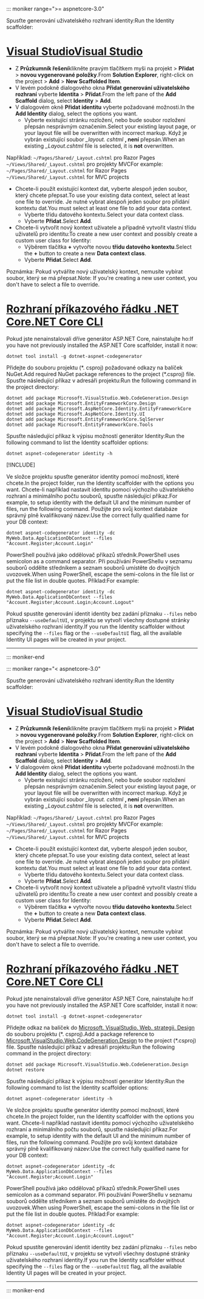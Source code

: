 ::: moniker range=">= aspnetcore-3.0"

<span data-ttu-id="051ac-101">Spusťte generování uživatelského rozhraní identity:</span><span class="sxs-lookup"><span data-stu-id="051ac-101">Run the Identity scaffolder:</span></span>

# <a name="visual-studio"></a>[<span data-ttu-id="051ac-102">Visual Studio</span><span class="sxs-lookup"><span data-stu-id="051ac-102">Visual Studio</span></span>](#tab/visual-studio)

* <span data-ttu-id="051ac-103">Z **Průzkumník řešení**klikněte pravým tlačítkem myši na projekt > **Přidat** > **novou vygenerované položky**.</span><span class="sxs-lookup"><span data-stu-id="051ac-103">From **Solution Explorer**, right-click on the project > **Add** > **New Scaffolded Item**.</span></span>
* <span data-ttu-id="051ac-104">V levém podokně dialogového okna **Přidat generování uživatelského rozhraní** vyberte **Identita** > **Přidat**.</span><span class="sxs-lookup"><span data-stu-id="051ac-104">From the left pane of the **Add Scaffold** dialog, select **Identity** > **Add**.</span></span>
* <span data-ttu-id="051ac-105">V dialogovém okně **Přidat identitu** vyberte požadované možnosti.</span><span class="sxs-lookup"><span data-stu-id="051ac-105">In the **Add Identity** dialog, select the options you want.</span></span>
  * <span data-ttu-id="051ac-106">Vyberte existující stránku rozložení, nebo bude soubor rozložení přepsán nesprávným označením.</span><span class="sxs-lookup"><span data-stu-id="051ac-106">Select your existing layout page, or your layout file will be overwritten with incorrect markup.</span></span> <span data-ttu-id="051ac-107">Když je vybrán existující soubor *\_layout. cshtml* **, není** přepsán.</span><span class="sxs-lookup"><span data-stu-id="051ac-107">When an existing *\_Layout.cshtml* file is selected, it is **not** overwritten.</span></span>

 <span data-ttu-id="051ac-108">Například: `~/Pages/Shared/_Layout.cshtml` pro Razor Pages `~/Views/Shared/_Layout.cshtml` pro projekty MVC</span><span class="sxs-lookup"><span data-stu-id="051ac-108">For example: `~/Pages/Shared/_Layout.cshtml` for Razor Pages `~/Views/Shared/_Layout.cshtml` for MVC projects</span></span>
* <span data-ttu-id="051ac-109">Chcete-li použít existující kontext dat, vyberte alespoň jeden soubor, který chcete přepsat.</span><span class="sxs-lookup"><span data-stu-id="051ac-109">To use your existing data context, select at least one file to override.</span></span> <span data-ttu-id="051ac-110">Je nutné vybrat alespoň jeden soubor pro přidání kontextu dat.</span><span class="sxs-lookup"><span data-stu-id="051ac-110">You must select at least one file to add your data context.</span></span>
  * <span data-ttu-id="051ac-111">Vyberte třídu datového kontextu.</span><span class="sxs-lookup"><span data-stu-id="051ac-111">Select your data context class.</span></span>
  * <span data-ttu-id="051ac-112">Vyberte **Přidat**.</span><span class="sxs-lookup"><span data-stu-id="051ac-112">Select **Add**.</span></span>
* <span data-ttu-id="051ac-113">Chcete-li vytvořit nový kontext uživatele a případně vytvořit vlastní třídu uživatelů pro identitu:</span><span class="sxs-lookup"><span data-stu-id="051ac-113">To create a new user context and possibly create a custom user class for Identity:</span></span>
  * <span data-ttu-id="051ac-114">Výběrem tlačítka **+** vytvořte novou **třídu datového kontextu**.</span><span class="sxs-lookup"><span data-stu-id="051ac-114">Select the **+** button to create a new **Data context class**.</span></span>
  * <span data-ttu-id="051ac-115">Vyberte **Přidat**.</span><span class="sxs-lookup"><span data-stu-id="051ac-115">Select **Add**.</span></span>

<span data-ttu-id="051ac-116">Poznámka: Pokud vytváříte nový uživatelský kontext, nemusíte vybírat soubor, který se má přepsat.</span><span class="sxs-lookup"><span data-stu-id="051ac-116">Note: If you're creating a new user context, you don't have to select a file to override.</span></span>

# <a name="net-core-cli"></a>[<span data-ttu-id="051ac-117">Rozhraní příkazového řádku .NET Core</span><span class="sxs-lookup"><span data-stu-id="051ac-117">.NET Core CLI</span></span>](#tab/netcore-cli)

<span data-ttu-id="051ac-118">Pokud jste nenainstalovali dříve generátor ASP.NET Core, nainstalujte ho:</span><span class="sxs-lookup"><span data-stu-id="051ac-118">If you have not previously installed the ASP.NET Core scaffolder, install it now:</span></span>

```dotnetcli
dotnet tool install -g dotnet-aspnet-codegenerator
```

<span data-ttu-id="051ac-119">Přidejte do souboru projektu (\*. csproj) požadované odkazy na balíček NuGet.</span><span class="sxs-lookup"><span data-stu-id="051ac-119">Add required NuGet package references to the project (\*.csproj) file.</span></span> <span data-ttu-id="051ac-120">Spusťte následující příkaz v adresáři projektu:</span><span class="sxs-lookup"><span data-stu-id="051ac-120">Run the following command in the project directory:</span></span>

```dotnetcli
dotnet add package Microsoft.VisualStudio.Web.CodeGeneration.Design
dotnet add package Microsoft.EntityFrameworkCore.Design
dotnet add package Microsoft.AspNetCore.Identity.EntityFrameworkCore
dotnet add package Microsoft.AspNetCore.Identity.UI
dotnet add package Microsoft.EntityFrameworkCore.SqlServer
dotnet add package Microsoft.EntityFrameworkCore.Tools
```

<span data-ttu-id="051ac-121">Spusťte následující příkaz k výpisu možností generátor Identity:</span><span class="sxs-lookup"><span data-stu-id="051ac-121">Run the following command to list the Identity scaffolder options:</span></span>

```dotnetcli
dotnet aspnet-codegenerator identity -h
```

[!INCLUDE[](~/includes/scaffoldTFM.md)]

<span data-ttu-id="051ac-122">Ve složce projektu spusťte generátor identity pomocí možností, které chcete.</span><span class="sxs-lookup"><span data-stu-id="051ac-122">In the project folder, run the Identity scaffolder with the options you want.</span></span> <span data-ttu-id="051ac-123">Chcete-li například nastavit identitu pomocí výchozího uživatelského rozhraní a minimálního počtu souborů, spusťte následující příkaz.</span><span class="sxs-lookup"><span data-stu-id="051ac-123">For example, to setup identity with the default UI and the minimum number of files, run the following command.</span></span> <span data-ttu-id="051ac-124">Použijte pro svůj kontext databáze správný plně kvalifikovaný název:</span><span class="sxs-lookup"><span data-stu-id="051ac-124">Use the correct fully qualified name for your DB context:</span></span>

```dotnetcli
dotnet aspnet-codegenerator identity -dc MyWeb.Data.ApplicationDbContext --files "Account.Register;Account.Login"
```

<span data-ttu-id="051ac-125">PowerShell používá jako oddělovač příkazů středník.</span><span class="sxs-lookup"><span data-stu-id="051ac-125">PowerShell uses semicolon as a command separator.</span></span> <span data-ttu-id="051ac-126">Při používání PowerShellu v seznamu souborů oddělte středníkem a seznam souborů umístěte do dvojitých uvozovek.</span><span class="sxs-lookup"><span data-stu-id="051ac-126">When using PowerShell, escape the semi-colons in the file list or put the file list in double quotes.</span></span> <span data-ttu-id="051ac-127">Příklad:</span><span class="sxs-lookup"><span data-stu-id="051ac-127">For example:</span></span>

```dotnetcli
dotnet aspnet-codegenerator identity -dc MyWeb.Data.ApplicationDbContext --files "Account.Register;Account.Login;Account.Logout"
```

<span data-ttu-id="051ac-128">Pokud spustíte generování identit identity bez zadání příznaku `--files` nebo příznaku `--useDefaultUI`, v projektu se vytvoří všechny dostupné stránky uživatelského rozhraní identity.</span><span class="sxs-lookup"><span data-stu-id="051ac-128">If you run the Identity scaffolder without specifying the `--files` flag or the `--useDefaultUI` flag, all the available Identity UI pages will be created in your project.</span></span>

---

::: moniker-end

::: moniker range="< aspnetcore-3.0"

<span data-ttu-id="051ac-129">Spusťte generování uživatelského rozhraní identity:</span><span class="sxs-lookup"><span data-stu-id="051ac-129">Run the Identity scaffolder:</span></span>

# <a name="visual-studio"></a>[<span data-ttu-id="051ac-130">Visual Studio</span><span class="sxs-lookup"><span data-stu-id="051ac-130">Visual Studio</span></span>](#tab/visual-studio)

* <span data-ttu-id="051ac-131">Z **Průzkumník řešení**klikněte pravým tlačítkem myši na projekt > **Přidat** > **novou vygenerované položky**.</span><span class="sxs-lookup"><span data-stu-id="051ac-131">From **Solution Explorer**, right-click on the project > **Add** > **New Scaffolded Item**.</span></span>
* <span data-ttu-id="051ac-132">V levém podokně dialogového okna **Přidat generování uživatelského rozhraní** vyberte **Identita** > **Přidat**.</span><span class="sxs-lookup"><span data-stu-id="051ac-132">From the left pane of the **Add Scaffold** dialog, select **Identity** > **Add**.</span></span>
* <span data-ttu-id="051ac-133">V dialogovém okně **Přidat identitu** vyberte požadované možnosti.</span><span class="sxs-lookup"><span data-stu-id="051ac-133">In the **Add Identity** dialog, select the options you want.</span></span>
  * <span data-ttu-id="051ac-134">Vyberte existující stránku rozložení, nebo bude soubor rozložení přepsán nesprávným označením.</span><span class="sxs-lookup"><span data-stu-id="051ac-134">Select your existing layout page, or your layout file will be overwritten with incorrect markup.</span></span> <span data-ttu-id="051ac-135">Když je vybrán existující soubor *\_layout. cshtml* **, není** přepsán.</span><span class="sxs-lookup"><span data-stu-id="051ac-135">When an existing *\_Layout.cshtml* file is selected, it is **not** overwritten.</span></span>

 <span data-ttu-id="051ac-136">Například: `~/Pages/Shared/_Layout.cshtml` pro Razor Pages `~/Views/Shared/_Layout.cshtml` pro projekty MVC</span><span class="sxs-lookup"><span data-stu-id="051ac-136">For example: `~/Pages/Shared/_Layout.cshtml` for Razor Pages `~/Views/Shared/_Layout.cshtml` for MVC projects</span></span>
* <span data-ttu-id="051ac-137">Chcete-li použít existující kontext dat, vyberte alespoň jeden soubor, který chcete přepsat.</span><span class="sxs-lookup"><span data-stu-id="051ac-137">To use your existing data context, select at least one file to override.</span></span> <span data-ttu-id="051ac-138">Je nutné vybrat alespoň jeden soubor pro přidání kontextu dat.</span><span class="sxs-lookup"><span data-stu-id="051ac-138">You must select at least one file to add your data context.</span></span>
  * <span data-ttu-id="051ac-139">Vyberte třídu datového kontextu.</span><span class="sxs-lookup"><span data-stu-id="051ac-139">Select your data context class.</span></span>
  * <span data-ttu-id="051ac-140">Vyberte **Přidat**.</span><span class="sxs-lookup"><span data-stu-id="051ac-140">Select **Add**.</span></span>
* <span data-ttu-id="051ac-141">Chcete-li vytvořit nový kontext uživatele a případně vytvořit vlastní třídu uživatelů pro identitu:</span><span class="sxs-lookup"><span data-stu-id="051ac-141">To create a new user context and possibly create a custom user class for Identity:</span></span>
  * <span data-ttu-id="051ac-142">Výběrem tlačítka **+** vytvořte novou **třídu datového kontextu**.</span><span class="sxs-lookup"><span data-stu-id="051ac-142">Select the **+** button to create a new **Data context class**.</span></span>
  * <span data-ttu-id="051ac-143">Vyberte **Přidat**.</span><span class="sxs-lookup"><span data-stu-id="051ac-143">Select **Add**.</span></span>

<span data-ttu-id="051ac-144">Poznámka: Pokud vytváříte nový uživatelský kontext, nemusíte vybírat soubor, který se má přepsat.</span><span class="sxs-lookup"><span data-stu-id="051ac-144">Note: If you're creating a new user context, you don't have to select a file to override.</span></span>

# <a name="net-core-cli"></a>[<span data-ttu-id="051ac-145">Rozhraní příkazového řádku .NET Core</span><span class="sxs-lookup"><span data-stu-id="051ac-145">.NET Core CLI</span></span>](#tab/netcore-cli)

<span data-ttu-id="051ac-146">Pokud jste nenainstalovali dříve generátor ASP.NET Core, nainstalujte ho:</span><span class="sxs-lookup"><span data-stu-id="051ac-146">If you have not previously installed the ASP.NET Core scaffolder, install it now:</span></span>

```dotnetcli
dotnet tool install -g dotnet-aspnet-codegenerator
```

<span data-ttu-id="051ac-147">Přidejte odkaz na balíček do [Microsoft. VisualStudio. Web. strategii. Design](https://www.nuget.org/packages/Microsoft.VisualStudio.Web.CodeGeneration.Design/) do souboru projektu (\*. csproj).</span><span class="sxs-lookup"><span data-stu-id="051ac-147">Add a package reference to [Microsoft.VisualStudio.Web.CodeGeneration.Design](https://www.nuget.org/packages/Microsoft.VisualStudio.Web.CodeGeneration.Design/) to the project (\*.csproj) file.</span></span> <span data-ttu-id="051ac-148">Spusťte následující příkaz v adresáři projektu:</span><span class="sxs-lookup"><span data-stu-id="051ac-148">Run the following command in the project directory:</span></span>

```dotnetcli
dotnet add package Microsoft.VisualStudio.Web.CodeGeneration.Design
dotnet restore
```

<span data-ttu-id="051ac-149">Spusťte následující příkaz k výpisu možností generátor Identity:</span><span class="sxs-lookup"><span data-stu-id="051ac-149">Run the following command to list the Identity scaffolder options:</span></span>

```dotnetcli
dotnet aspnet-codegenerator identity -h
```

<span data-ttu-id="051ac-150">Ve složce projektu spusťte generátor identity pomocí možností, které chcete.</span><span class="sxs-lookup"><span data-stu-id="051ac-150">In the project folder, run the Identity scaffolder with the options you want.</span></span> <span data-ttu-id="051ac-151">Chcete-li například nastavit identitu pomocí výchozího uživatelského rozhraní a minimálního počtu souborů, spusťte následující příkaz.</span><span class="sxs-lookup"><span data-stu-id="051ac-151">For example, to setup identity with the default UI and the minimum number of files, run the following command.</span></span> <span data-ttu-id="051ac-152">Použijte pro svůj kontext databáze správný plně kvalifikovaný název:</span><span class="sxs-lookup"><span data-stu-id="051ac-152">Use the correct fully qualified name for your DB context:</span></span>

```dotnetcli
dotnet aspnet-codegenerator identity -dc MyWeb.Data.ApplicationDbContext --files "Account.Register;Account.Login"
```

<span data-ttu-id="051ac-153">PowerShell používá jako oddělovač příkazů středník.</span><span class="sxs-lookup"><span data-stu-id="051ac-153">PowerShell uses semicolon as a command separator.</span></span> <span data-ttu-id="051ac-154">Při používání PowerShellu v seznamu souborů oddělte středníkem a seznam souborů umístěte do dvojitých uvozovek.</span><span class="sxs-lookup"><span data-stu-id="051ac-154">When using PowerShell, escape the semi-colons in the file list or put the file list in double quotes.</span></span> <span data-ttu-id="051ac-155">Příklad:</span><span class="sxs-lookup"><span data-stu-id="051ac-155">For example:</span></span>

```dotnetcli
dotnet aspnet-codegenerator identity -dc MyWeb.Data.ApplicationDbContext --files "Account.Register;Account.Login;Account.Logout"
```

<span data-ttu-id="051ac-156">Pokud spustíte generování identit identity bez zadání příznaku `--files` nebo příznaku `--useDefaultUI`, v projektu se vytvoří všechny dostupné stránky uživatelského rozhraní identity.</span><span class="sxs-lookup"><span data-stu-id="051ac-156">If you run the Identity scaffolder without specifying the `--files` flag or the `--useDefaultUI` flag, all the available Identity UI pages will be created in your project.</span></span>

---

::: moniker-end